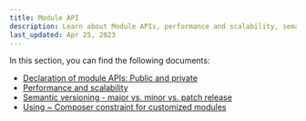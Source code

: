 ```yaml
---
title: Module API
description: Learn about Module APIs, performance and scalability, semantic versioning, and Composer constrains for customer modules.
last_updated: Apr 25, 2023
---
```


In this section, you can find the following documents:

* [Declaration of module APIs: Public and private](/docs/scos/dev/architecture/module-api/declaration-of-module-apis-public-and-private.html)
* [Performance and scalability](/docs/scos/dev/architecture/module-api/performance-and-scalability.html)
* [Semantic versioning - major vs. minor vs. patch release](/docs/scos/dev/architecture/module-api/semantic-versioning-major-vs.-minor-vs.-patch-release.html)
* [Using ~ Composer constraint for customized modules](/docs/scos/dev/architecture/module-api/using-composer-constraint-for-customized-modules.html)
